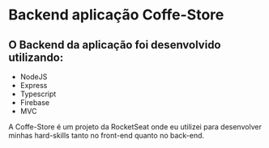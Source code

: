 # Backend aplicação Coffe-Store

## O Backend da aplicação foi desenvolvido utilizando:

- NodeJS
- Express
- Typescript
- Firebase
- MVC

A Coffe-Store é um projeto da RocketSeat onde eu utilizei para desenvolver minhas hard-skills tanto no front-end quanto no back-end.
